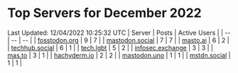 # Top Servers for December 2022
Last Updated: 12/04/2022 10:25:32 UTC
| Server | Posts | Active Users |
| -- | -- | -- |
| [fosstodon.org](https://fosstodon.org/tags/PowerShell) | 9 | 7 |
| [mastodon.social](https://mastodon.social/tags/PowerShell) | 7 | 7 |
| [masto.ai](https://masto.ai/tags/PowerShell) | 6 | 2 |
| [techhub.social](https://techhub.social/tags/PowerShell) | 6 | 1 |
| [tech.lgbt](https://tech.lgbt/tags/PowerShell) | 5 | 2 |
| [infosec.exchange](https://infosec.exchange/tags/PowerShell) | 3 | 3 |
| [mas.to](https://mas.to/tags/PowerShell) | 3 | 1 |
| [hachyderm.io](https://hachyderm.io/tags/PowerShell) | 2 | 2 |
| [mastodon.uno](https://mastodon.uno/tags/PowerShell) | 1 | 1 |
| [mstdn.social](https://mstdn.social/tags/PowerShell) | 1 | 1 |
